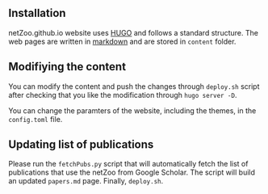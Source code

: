 ## Installation
netZoo.github.io website uses [HUGO](https://gohugo.io) and follows a standard structure. The web pages are written in [markdown](https://www.markdownguide.org/) and are stored in `content` folder.

## Modifiying the content
You can modify the content and push the changes through `deploy.sh` script after checking that  you like the modification through `hugo server -D`.

You can change the paramters of the website, including the themes, in the `config.toml` file.

## Updating list of publications
Please run the `fetchPubs.py` script that will automatically fetch the list of publications that use the netZoo from
Google Scholar. The script will build an updated `papers.md` page. Finally, `deploy.sh`.



